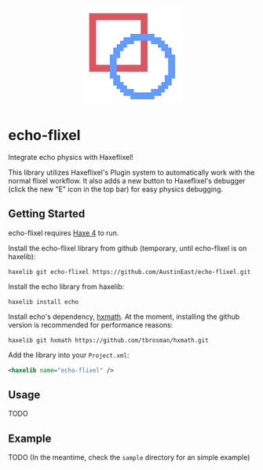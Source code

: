 <p align="center">
  <img src="https://raw.githubusercontent.com/austineast/echo/gh-pages/logo.png">
</p>

# echo-flixel
Integrate echo physics with Haxeflixel! 

This library utilizes Haxeflixel's Plugin system to automatically work with the normal flixel workflow. It also adds a new button to Haxeflixel's debugger (click the new "E" icon in the top bar) for easy physics debugging.

## Getting Started

echo-flixel requires [Haxe 4](https://haxe.org/download/) to run.


Install the echo-flixel library from github (temporary, until echo-flixel is on haxelib):
```
haxelib git echo-flixel https://github.com/AustinEast/echo-flixel.git
```

Install the echo library from haxelib:
```
haxelib install echo
```

Install echo's dependency, [hxmath](https://lib.haxe.org/p/hxmath). At the moment, installing the github version is recommended for performance reasons:
```
haxelib git hxmath https://github.com/tbrosman/hxmath.git
```

Add the library into your `Project.xml`:

```xml
<haxelib name="echo-flixel" />
```

## Usage
TODO

## Example
TODO (In the meantime, check the `sample` directory for an simple example)

